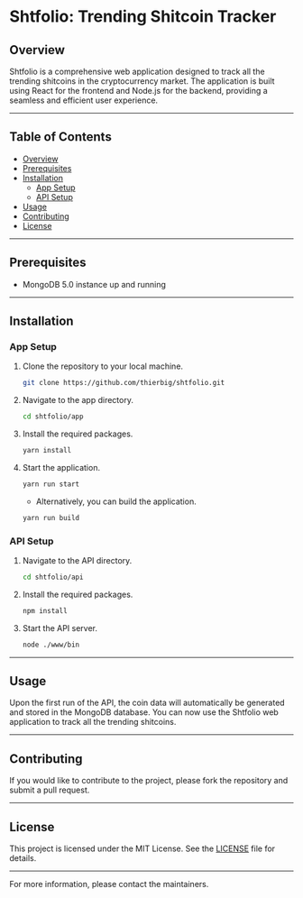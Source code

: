# Shtfolio: Trending Shitcoin Tracker

## Overview

Shtfolio is a comprehensive web application designed to track all the trending shitcoins in the cryptocurrency market. The application is built using React for the frontend and Node.js for the backend, providing a seamless and efficient user experience.

---

## Table of Contents

- [Overview](#overview)
- [Prerequisites](#prerequisites)
- [Installation](#installation)
  - [App Setup](#app-setup)
  - [API Setup](#api-setup)
- [Usage](#usage)
- [Contributing](#contributing)
- [License](#license)

---

## Prerequisites

- MongoDB 5.0 instance up and running

---

## Installation

### App Setup

1. Clone the repository to your local machine.
   ```bash
   git clone https://github.com/thierbig/shtfolio.git
   ```
2. Navigate to the app directory.
   ```bash
   cd shtfolio/app
   ```
3. Install the required packages.
   ```bash
   yarn install
   ```
4. Start the application.
   ```bash
   yarn run start
   ```
   - Alternatively, you can build the application.
   ```bash
   yarn run build
   ```

### API Setup

1. Navigate to the API directory.
   ```bash
   cd shtfolio/api
   ```
2. Install the required packages.
   ```bash
   npm install
   ```
3. Start the API server.
   ```bash
   node ./www/bin
   ```

---

## Usage

Upon the first run of the API, the coin data will automatically be generated and stored in the MongoDB database. You can now use the Shtfolio web application to track all the trending shitcoins.

---

## Contributing

If you would like to contribute to the project, please fork the repository and submit a pull request.

---

## License

This project is licensed under the MIT License. See the [LICENSE](LICENSE) file for details.

---

For more information, please contact the maintainers.
